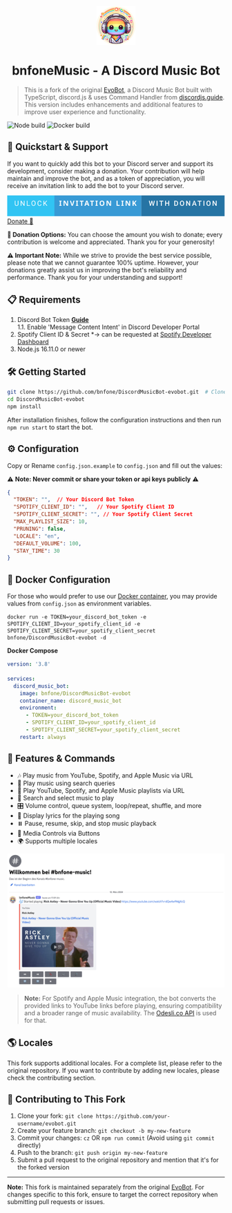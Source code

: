 <p align="center">
  <img src="./img/bnfoneMusicBotLogo.png" height="90px" />
</p>

<h1 align="center"> bnfoneMusic - A Discord Music Bot</h1>

> This is a fork of the original [EvoBot](https://github.com/eritislami/evobot), a Discord Music Bot built with TypeScript, discord.js & uses Command Handler from [discordjs.guide](https://discordjs.guide). This version includes enhancements and additional features to improve user experience and functionality.

![Node build](https://github.com/bnfone/DiscordMusicBot-evobot/actions/workflows/node.yml/badge.svg)
![Docker build](https://github.com/bnfone/DiscordMusicBot-evobot/actions/workflows/docker.yml/badge.svg)



## 🌟 Quickstart & Support

If you want to quickly add this bot to your Discord server and support its development, consider making a donation. Your contribution will help maintain and improve the bot, and as a token of appreciation, you will receive an invitation link to add the bot to your Discord server.

[![Invite-Button](./img/unlock-invitation-link-with-donation.svg)](https://donate.stripe.com/6oE2bm9ajcU49A43cg)
[Donate 💖](https://donate.stripe.com/6oE2bm9ajcU49A43cg)

**💸 Donation Options:** You can choose the amount you wish to donate; every contribution is welcome and appreciated. Thank you for your generosity!

**⚠️ Important Note:** While we strive to provide the best service possible, please note that we cannot guarantee 100% uptime. However, your donations greatly assist us in improving the bot's reliability and performance. Thank you for your understanding and support!


## 📋 Requirements

1. Discord Bot Token **[Guide](https://discordjs.guide/preparations/setting-up-a-bot-application.html#creating-your-bot)**  
   1.1. Enable 'Message Content Intent' in Discord Developer Portal
2. Spotify Client ID & Secret *-> can be requested at [Spotify Developer Dashboard](https://developer.spotify.com/dashboard)
3. Node.js 16.11.0 or newer

## 🛠️ Getting Started

```sh
git clone https://github.com/bnfone/DiscordMusicBot-evobot.git  # Clone the forked repository
cd DiscordMusicBot-evobot
npm install
```

After installation finishes, follow the configuration instructions and then run `npm run start` to start the bot.

## ⚙️ Configuration

Copy or Rename `config.json.example` to `config.json` and fill out the values:

⚠️ **Note: Never commit or share your token or api keys publicly** ⚠️

```json
{
  "TOKEN": "",  // Your Discord Bot Token
  "SPOTIFY_CLIENT_ID": "",   // Your Spotify Client ID
  "SPOTIFY_CLIENT_SECRET": "", // Your Spotify Client Secret
  "MAX_PLAYLIST_SIZE": 10,
  "PRUNING": false,
  "LOCALE": "en",
  "DEFAULT_VOLUME": 100,
  "STAY_TIME": 30
}
```

## 🐳 Docker Configuration

For those who would prefer to use our [Docker container](https://hub.docker.com/repository/docker/eritislami/evobot), you may provide values from `config.json` as environment variables.

```shell
docker run -e TOKEN=your_discord_bot_token -e SPOTIFY_CLIENT_ID=your_spotify_client_id -e SPOTIFY_CLIENT_SECRET=your_spotify_client_secret bnfone/DiscordMusicBot-evobot -d
```

**Docker Compose**

```yml
version: '3.8'

services:
  discord_music_bot:
    image: bnfone/DiscordMusicBot-evobot
    container_name: discord_music_bot
    environment:
      - TOKEN=your_discord_bot_token
      - SPOTIFY_CLIENT_ID=your_spotify_client_id
      - SPOTIFY_CLIENT_SECRET=your_spotify_client_secret
    restart: always
```

## 📝 Features & Commands

- 🎶 Play music from YouTube, Spotify, and Apple Music via URL
- 🔎 Play music using search queries
- 📃 Play YouTube, Spotify, and Apple Music playlists via URL
- 🔎 Search and select music to play
- 🎛️ Volume control, queue system, loop/repeat, shuffle, and more
- 🎤 Display lyrics for the playing song
- ⏸️ Pause, resume, skip, and stop music playback
- 📱 Media Controls via Buttons
- 🌍 Supports multiple locales

![Preview](./img/bot-chat.png)

> **Note:** For Spotify and Apple Music integration, the bot converts the provided links to YouTube links before playing, ensuring compatibility and a broader range of music availability. The [Odesli.co API](https://odesli.co) is used for that.


## 🌎 Locales

This fork supports additional locales. For a complete list, please refer to the original repository. If you want to contribute by adding new locales, please check the contributing section.

## 🤝 Contributing to This Fork

1. Clone your fork: `git clone https://github.com/your-username/evobot.git`
2. Create your feature branch: `git checkout -b my-new-feature`
3. Commit your changes: `cz` OR `npm run commit` (Avoid using `git commit` directly)
4. Push to the branch: `git push origin my-new-feature`
5. Submit a pull request to the original repository and mention that it's for the forked version

--- 
**Note:** This fork is maintained separately from the original  [EvoBot](https://github.com/eritislami/evobot). For changes specific to this fork, ensure to target the correct repository when submitting pull requests or issues.

